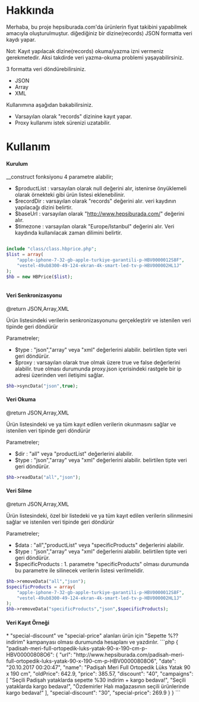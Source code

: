Hakkında
====================

Merhaba, bu proje hepsiburada.com'da ürünlerin fiyat takibini yapabilmek amacıyla oluşturulmuştur. diğediğiniz bir dizine(records) JSON formatta veri kaydı yapar.

Not: Kayıt yapılacak dizine(records) okuma/yazma izni vermeniz gerekmetedir. Aksi takdirde veri yazma-okuma problemi yaşayabilirsiniz.

3 formatta veri döndürebilirsiniz.
* JSON
* Array
* XML

Kullanımına aşağıdan bakabilirsiniz.

* Varsayılan olarak "records" dizinine kayıt yapar.
* Proxy kullanımı istek sürenizi uzatabilir.


Kullanım
=

<h4>Kurulum</h4>

 __construct fonksiyonu 4 parametre alabilir;
*   $productList : varsayılan olarak null değerini alır, istenirse önyüklemeli olarak örnekteki gibi ürün listesi eklenebilinir.
*   $recordDir : varsayılan olarak "records" değerini alır. veri kaydının yapılacağı dizini belirtir.
*   $baseUrl : varsayılan olarak "http://www.hepsiburada.com/" değerini alır. 
*   $timezone : varsayılan olarak "Europe/Istanbul" değerini alır. Veri kaydında kullanılacak zaman dilimini belirtir.

```php

include "class/class.hbprice.php";
$list = array(
    "apple-iphone-7-32-gb-apple-turkiye-garantili-p-HBV0000012S8F",
    "vestel-49ub8300-49-124-ekran-4k-smart-led-tv-p-HBV000002HL1J"
);
$hb = new HBPrice($list);



```


<h4>Veri Senkronizasyonu</h4>
@return JSON,Array,XML

Ürün listesindeki verilerin senkronizasyonunu gerçekleştirir ve istenilen veri tipinde geri döndürür

Parametreler;
* $type : "json","array" veya "xml" değerlerini alabilir. belirtilen tipte veri geri döndürür.
* $proxy : varsayılan olarak true olmak üzere true ve false değerlerini alabilir. true olması durumunda proxy.json içerisindeki rastgele bir ip adresi üzerinden veri iletişimi sağlar.
 
```php
$hb->syncData("json",true);
```


<h4>Veri Okuma</h4>
@return JSON,Array,XML

Ürün listesindeki ve ya tüm kayıt edilen verilerin okunmasını sağlar ve istenilen veri tipinde geri döndürür

Parametreler;

* $dir : "all" veya "productList" değerlerini alabilir.
* $type : "json","array" veya "xml" değerlerini alabilir. belirtilen tipte veri geri döndürür.

```php
$hb->readData("all","json");
```

<h4>Veri Silme</h4>
@return JSON,Array,XML

Ürün listesindeki, özel bir listedeki ve ya tüm kayıt edilen verilerin silinmesini sağlar ve istenilen veri tipinde geri döndürür

Parametreler;

* $data : "all","productList" veya "specificProducts" değerlerini alabilir.
* $type : "json","array" veya "xml" değerlerini alabilir. belirtilen tipte veri geri döndürür.
* $specificProducts : 1. parametre "specificProducts" olması durumunda bu parametre ile silinecek verilerin listesi verilmelidir.

```php
$hb->removeData("all","json");
$specificProducts = array(
    "apple-iphone-7-32-gb-apple-turkiye-garantili-p-HBV0000012S8F",
    "vestel-49ub8300-49-124-ekran-4k-smart-led-tv-p-HBV000002HL1J"
);
$hb->removeData("specificProducts","json",$specificProducts);
```


<h4>Veri Kayıt Örneği</h4>
* "special-discount" ve "special-price" alanları ürün için "Sepette %?? indirim" kampanyası olması durumunda hesaplanı ve yazdırılır.
```php
{
	"padisah-meri-full-ortopedik-luks-yatak-90-x-190-cm-p-HBV00000808O6": {
		"url": "http://www.hepsiburada.com/padisah-meri-full-ortopedik-luks-yatak-90-x-190-cm-p-HBV00000808O6",
		"date": "20.10.2017 00:20:47",
		"name": "Padişah Meri Full Ortopedik Lüks Yatak 90 x 190 cm",
		"oldPrice": 642.9,
		"price": 385.57,
		"discount": "40",
		"campaigns": [
			"Se&#231;ili Padişah yataklarda sepette %30 indirim + kargo bedava!",
			"Se&#231;ili yataklarda kargo bedava!",
			"&#214;zdemirler Halı mağazasının se&#231;ili &#252;r&#252;nlerinde kargo bedava!"
		],
		"special-discount": "30",
		"special-price": 269.9
	}
}
```